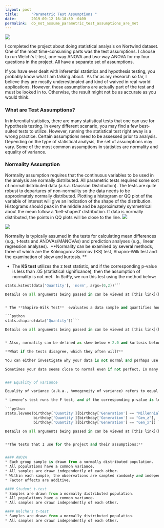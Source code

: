 ```yaml
---
layout: post
title:      "Parametric Test Assumptions "
date:       2019-09-12 16:18:39 -0400
permalink:  do_not_assume_parametric_test_assumptions_are_met
---
```


![](http://www.sthda.com/sthda/RDoc/images/statistical-test-assumptions.png)

I completed the project about doing statistical analysis on Nortwind dataset. One of the most time-consuming parts was the test assumptions. I choose to run Welch's t-test, one-way ANOVA and two-way ANOVA for my four questions in the project. All have a separate set of assumptions. 

If you have ever dealt with inferential statistics and hypothesis testing, you probably know what I am talking about.  As far as my research so far, I believe they are mostly underestimated and kind of waived in real-world applications. However, those assumptions are actually part of the test and must be looked in to. Otherwise, the result might not be as accurate as you would think.

### **What are Test Assumptions?**

In inferential statistics, there are many statistical tests that one can use for hypothesis testing. In every different scenario, you may find a few best-suited tests to utilize. However, running the statistical test right away is a wrong practice. Certain assumptions need to be assessed prior to analysis. Depending on the type of statistical analysis, the set of assumptions may vary. Some of the most common assumptions in statistics are normality and equality of variance.

### Normality Assumption

Normality assumption requires that the continuous variables to be used in the analysis are normally distributed. All parametric tests required some sort of normal distributed data (a.k.a. Gaussian Distribution). The tests are quite robust to departures of non-normality so the data needs to be approximately normally distributed. Plotting a histogram or QQ plot of the variable of interest will give an indication of the shape of the distribution. Histograms should peak in the middle and be approximately symmetrical about the mean follow a ‘bell-shaped’ distribution. If data is normally distributed, the points in QQ plots will be close to the line.
![](https://mathbitsnotebook.com/Algebra2/Statistics/normalturqa.jpg)

![](http://onlinestatbook.com/2/advanced_graphs/graphics/qq_fig_6.jpg)

Normality is typically assumed in the tests for calculating mean differences (e.g., t-tests and ANOVAs/MANOVAs) and prediction analyses (e.g., linear regression analyses).  **Normality can be examined by several methods, three of which are the Kolmogorov Smirnov (KS) test, Shapiro-Wilk test and the examination of skew and kurtosis. ** 


* The **KS test** utilizes the z test statistic, and if the corresponding p-value is less than .05 (statistical significance), then the assumption of normality is not met.  In SciPy, we run this test using the method below:

```python  
stats.kstest(data['Quantity'], 'norm', args=(0,2))```

Details on all arguments being passed in can be viewed at [this link](https://docs.scipy.org/doc/scipy-0.14.0/reference/generated/scipy.stats.kstest.html) to the official doc.


* The **Shapiro-Wilk Test**  evaluates a data sample and quantifies how likely it is that the data was drawn from a Gaussian distribution. The shapiro() SciPy function will calculate the Shapiro-Wilk on a given dataset. The function returns both the W-statistic calculated by the test and the p-value.

```python
stats.shapiro(data['Quantity'])```

Details on all arguments being passed in can be viewed at [this link](https://docs.scipy.org/doc/scipy/reference/generated/scipy.stats.shapiro.html) to the official doc.


* Also, normality can be defined as skew below ± 2.0 and kurtosis below ± 7.0, and if the observed values exceed these boundaries, then the assumption of normality is not met. 

**What if the tests disagree, which they often will?**

You can either investigate why your data is not normal and perhaps use data preparation techniques to make the data more normal. I would recommend only removing some of the outliers but not performing other methods such as scaling and normalization. If that does not work you can start looking into the use of nonparametric statistical methods instead of the parametric methods. 

Sometimes your data seems close to normal even if not perfect. In many situations like that, you can treat your data as though it is Gaussian and proceed with your chosen parametric statistical methods.


### Equality of variance

Equality of variance (a.k.a., homogeneity of variance) refers to equal variances across different groups or samples.  Equality of variance is usually required for testing mean differences on an independent grouping variable (e.g., t-tests and analyses of variance – ANOVAs/MANOVAs). Equality of variance can be assessed by utilizing Levene’s test for each continuous, dependent variable.  

* Levene’s test runs the F test, and if the corresponding p-value is less than .05 (statistical significance), then the assumption of the equality of variance is not met.

```python
stats.levene(birthday['Quantity'][birthday['Generation'] == "Millennial"],
             birthday['Quantity'][birthday['Generation'] == "Gen_z"],
             birthday['Quantity'][birthday['Generation'] == "Gen_x"]) ```

Details on all arguments being passed in can be viewed at [this link](https://docs.scipy.org/doc/scipy-0.14.0/reference/generated/scipy.stats.levene.html) to the official doc.


**The tests that I use for the project and their assumptions:**


#### ANOVA 
* Each group sample is drawn from a normally distributed population.
* All populations have a common variance.
* All samples are drawn independently of each other.
* Within each sample, the observations are sampled randomly and independently of each other.
* Factor effects are additive.

#### Student t-test
* Samples are drawn from a normally distributed population.
* All populations have a common variance.
* All samples are drawn independently of each other.

#### Welche's t-test
* Samples are drawn from a normally distributed population.
* All samples are drawn independently of each other.


